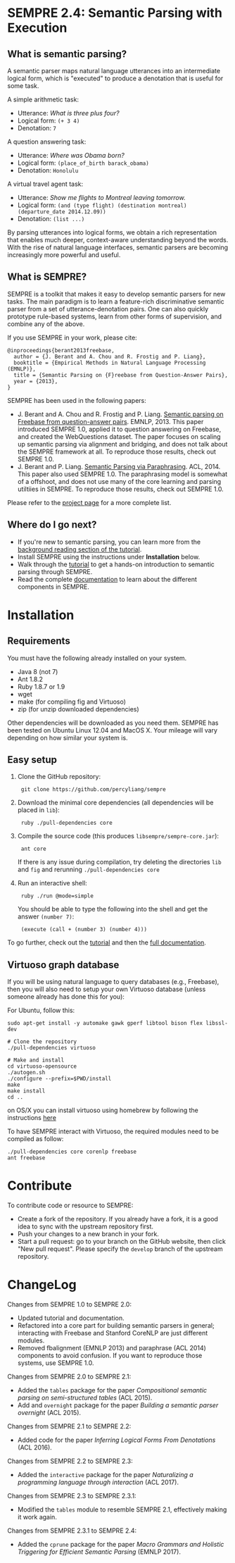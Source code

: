 # SEMPRE 2.4: Semantic Parsing with Execution

## What is semantic parsing?

A semantic parser maps natural language utterances into an intermediate logical
form, which is "executed" to produce a denotation that is useful for some task.

A simple arithmetic task:

- Utterance: *What is three plus four?*
- Logical form: `(+ 3 4)`
- Denotation: `7`

A question answering task:

- Utterance: *Where was Obama born?*
- Logical form: `(place_of_birth barack_obama)`
- Denotation: `Honolulu`

A virtual travel agent task:

- Utterance: *Show me flights to Montreal leaving tomorrow.*
- Logical form: `(and (type flight) (destination montreal) (departure_date 2014.12.09))`
- Denotation: `(list ...)`

By parsing utterances into logical forms, we obtain a rich representation that
enables much deeper, context-aware understanding beyond the words.  With the
rise of natural language interfaces, semantic parsers are becoming increasingly
more powerful and useful.

## What is SEMPRE?

SEMPRE is a toolkit that makes it easy to develop semantic parsers for new
tasks.  The main paradigm is to learn a feature-rich discriminative semantic
parser from a set of utterance-denotation pairs.  One can also quickly
prototype rule-based systems, learn from other forms of supervision, and
combine any of the above.

If you use SEMPRE in your work, please cite:

    @inproceedings{berant2013freebase,
      author = {J. Berant and A. Chou and R. Frostig and P. Liang},
      booktitle = {Empirical Methods in Natural Language Processing (EMNLP)},
      title = {Semantic Parsing on {F}reebase from Question-Answer Pairs},
      year = {2013},
    }

SEMPRE has been used in the following papers:

- J. Berant and A. Chou and R. Frostig and P. Liang. [Semantic parsing on
  Freebase from question-answer
  pairs](http://cs.stanford.edu/~pliang/papers/freebase-emnlp2013.pdf).  EMNLP,
  2013.
  This paper introduced SEMPRE 1.0, applied it to question answering on
  Freebase, and created the WebQuestions dataset.  The paper focuses on scaling
  up semantic parsing via alignment and bridging, and does not talk about the
  SEMPRE framework at all.  To reproduce those results, check out SEMPRE 1.0.
- J. Berant and P. Liang.  [Semantic Parsing via
  Paraphrasing](http://cs.stanford.edu/~pliang/papers/paraphrasing-acl2014.pdf).
  ACL, 2014.
  This paper also used SEMPRE 1.0.  The paraphrasing model is somewhat of a
  offshoot, and does not use many of the core learning and parsing utiltiies in
  SEMPRE.  To reproduce those results, check out SEMPRE 1.0.

Please refer to the [project page](https://nlp.stanford.edu/software/sempre/) for a more complete list.

## Where do I go next?

- If you're new to semantic parsing, you can learn more from the [background
  reading section of the tutorial](TUTORIAL.md).
- Install SEMPRE using the instructions under **Installation** below.
- Walk through the [tutorial](TUTORIAL.md)
  to get a hands-on introduction to semantic parsing through SEMPRE.
- Read the complete [documentation](DOCUMENTATION.md)
  to learn about the different components in SEMPRE.

# Installation

## Requirements

You must have the following already installed on your system.

- Java 8 (not 7)
- Ant 1.8.2
- Ruby 1.8.7 or 1.9
- wget
- make (for compiling fig and Virtuoso)
- zip (for unzip downloaded dependencies)

Other dependencies will be downloaded as you need them.  SEMPRE has been tested
on Ubuntu Linux 12.04 and MacOS X.  Your mileage will vary depending on how
similar your system is.

## Easy setup

1. Clone the GitHub repository:

        git clone https://github.com/percyliang/sempre

2. Download the minimal core dependencies (all dependencies will be placed in `lib`):

        ruby ./pull-dependencies core

3. Compile the source code (this produces `libsempre/sempre-core.jar`):

        ant core
        
   If there is any issue during compilation, try deleting the directories `lib` and `fig`
   and rerunning `./pull-dependencies core`

4. Run an interactive shell:

        ruby ./run @mode=simple

    You should be able to type the following into the shell and get the answer `(number 7)`:

        (execute (call + (number 3) (number 4)))

To go further, check out the [tutorial](TUTORIAL.md) and then the [full
documentation](DOCUMENTATION.md).

## Virtuoso graph database

If you will be using natural language to query databases (e.g., Freebase), then
you will also need to setup your own Virtuoso database (unless someone already
has done this for you):

For Ubuntu, follow this:

    sudo apt-get install -y automake gawk gperf libtool bison flex libssl-dev

    # Clone the repository
    ./pull-dependencies virtuoso

    # Make and install
    cd virtuoso-opensource
    ./autogen.sh
    ./configure --prefix=$PWD/install
    make
    make install
    cd ..

on OS/X you can install virtuoso using homebrew by following the instructions
[here](http://carsten.io/virtuoso-os-on-mac-os/)

To have SEMPRE interact with Virtuoso, the required modules need to be compiled as follow:

    ./pull-dependencies core corenlp freebase
    ant freebase

# Contribute

To contribute code or resource to SEMPRE:

- Create a fork of the repository. If you already have a fork,
  it is a good idea to sync with the upstream repository first.
- Push your changes to a new branch in your fork.
- Start a pull request: go to your branch on the GitHub website,
  then click "New pull request". Please specify the `develop` branch
  of the upstream repository.

# ChangeLog

Changes from SEMPRE 1.0 to SEMPRE 2.0:

- Updated tutorial and documentation.
- Refactored into a core part for building semantic parsers in general;
  interacting with Freebase and Stanford CoreNLP are just different modules.
- Removed fbalignment (EMNLP 2013) and paraphrase (ACL 2014) components to
  avoid confusion.  If you want to reproduce those systems, use SEMPRE 1.0.

Changes from SEMPRE 2.0 to SEMPRE 2.1:

- Added the `tables` package for the paper *Compositional semantic parsing on semi-structured tables* (ACL 2015).
- Add and `overnight` package for the paper *Building a semantic parser overnight* (ACL 2015).

Changes from SEMPRE 2.1 to SEMPRE 2.2:

- Added code for the paper *Inferring Logical Forms From Denotations* (ACL 2016).

Changes from SEMPRE 2.2 to SEMPRE 2.3:

- Added the `interactive` package for the paper *Naturalizing a programming language through interaction* (ACL 2017).

Changes from SEMPRE 2.3 to SEMPRE 2.3.1:

- Modified the `tables` module to resemble SEMPRE 2.1, effectively making it work again.

Changes from SEMPRE 2.3.1 to SEMPRE 2.4:

- Added the `cprune` package for the paper *Macro Grammars and Holistic Triggering for Efficient Semantic Parsing* (EMNLP 2017).
